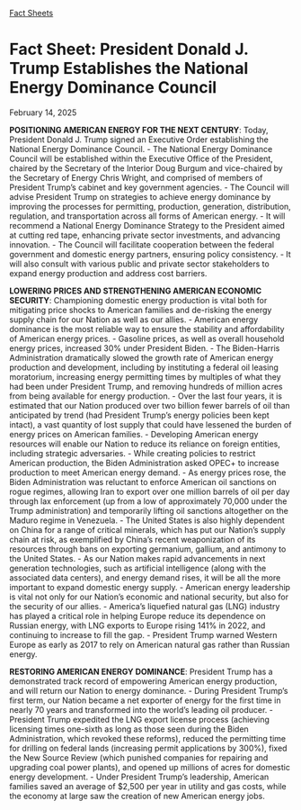 [Fact Sheets](https://www.whitehouse.gov/fact-sheets/)

# 					Fact Sheet: President Donald J. Trump Establishes the National Energy Dominance Council				

February 14, 2025

**POSITIONING AMERICAN ENERGY FOR THE NEXT CENTURY**: Today, President Donald J. Trump signed an Executive Order establishing the National Energy Dominance Council.
    - The National Energy Dominance Council will be established within the Executive Office of the President, chaired by the Secretary of the Interior Doug Burgum and vice-chaired by the Secretary of Energy Chris Wright, and comprised of members of President Trump’s cabinet and key government agencies.
    - The Council will advise President Trump on strategies to achieve energy dominance by improving the processes for permitting, production, generation, distribution, regulation, and transportation across all forms of American energy.
    - It will recommend a National Energy Dominance Strategy to the President aimed at cutting red tape, enhancing private sector investments, and advancing innovation.
    - The Council will facilitate cooperation between the federal government and domestic energy partners, ensuring policy consistency.
    - It will also consult with various public and private sector stakeholders to expand energy production and address cost barriers.

**LOWERING PRICES AND STRENGTHENING AMERICAN ECONOMIC SECURITY**: Championing domestic energy production is vital both for mitigating price shocks to American families and de-risking the energy supply chain for our Nation as well as our allies.
    - American energy dominance is the most reliable way to ensure the stability and affordability of American energy prices.       - Gasoline prices, as well as overall household energy prices, increased 30% under President Biden.       - The Biden-Harris Administration dramatically slowed the growth rate of American energy production and development, including by instituting a federal oil leasing moratorium, increasing energy permitting times by multiples of what they had been under President Trump, and removing hundreds of million acres from being available for energy production.        - Over the last four years, it is estimated that our Nation produced over two billion fewer barrels of oil than anticipated by trend (had President Trump’s energy policies been kept intact), a vast quantity of lost supply that could have lessened the burden of energy prices on American families. 
    - Developing American energy resources will enable our Nation to reduce its reliance on foreign entities, including strategic adversaries.       - While creating policies to restrict American production, the Biden Administration asked OPEC+ to increase production to meet American energy demand.       - As energy prices rose, the Biden Administration was reluctant to enforce American oil sanctions on rogue regimes, allowing Iran to export over one million barrels of oil per day through lax enforcement (up from a low of approximately 70,000 under the Trump administration) and temporarily lifting oil sanctions altogether on the Maduro regime in Venezuela.       - The United States is also highly dependent on China for a range of critical minerals, which has put our Nation’s supply chain at risk, as exemplified by China’s recent weaponization of its resources through bans on exporting germanium, gallium, and antimony to the United States.        - As our Nation makes rapid advancements in next generation technologies, such as artificial intelligence (along with the associated data centers), and energy demand rises, it will be all the more important to expand domestic energy supply. 
    - American energy leadership is vital not only for our Nation’s economic and national security, but also for the security of our allies.       - America’s liquefied natural gas (LNG) industry has played a critical role in helping Europe reduce its dependence on Russian energy, with LNG exports to Europe rising 141% in 2022, and continuing to increase to fill the gap.        - President Trump warned Western Europe as early as 2017 to rely on American natural gas rather than Russian energy. 

**RESTORING AMERICAN ENERGY DOMINANCE**: President Trump has a demonstrated track record of empowering American energy production, and will return our Nation to energy dominance.
    - During President Trump’s first term, our Nation became a net exporter of energy for the first time in nearly 70 years and transformed into the world’s leading oil producer.
    - President Trump expedited the LNG export license process (achieving licensing times one-sixth as long as those seen during the Biden Administration, which revoked these reforms), reduced the permitting time for drilling on federal lands (increasing permit applications by 300%), fixed the New Source Review (which punished companies for repairing and upgrading coal power plants), and opened up millions of acres for domestic energy development.
    - Under President Trump’s leadership, American families saved an average of $2,500 per year in utility and gas costs, while the economy at large saw the creation of new American energy jobs.
